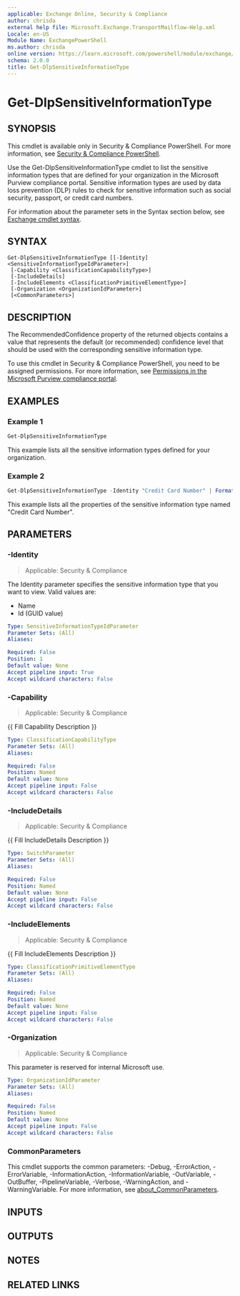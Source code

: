 ```yaml
---
applicable: Exchange Online, Security & Compliance
author: chrisda
external help file: Microsoft.Exchange.TransportMailflow-Help.xml
Locale: en-US
Module Name: ExchangePowerShell
ms.author: chrisda
online version: https://learn.microsoft.com/powershell/module/exchange/get-dlpsensitiveinformationtype
schema: 2.0.0
title: Get-DlpSensitiveInformationType
---
```


# Get-DlpSensitiveInformationType

## SYNOPSIS
This cmdlet is available only in Security & Compliance PowerShell. For more information, see [Security & Compliance PowerShell](https://learn.microsoft.com/powershell/exchange/scc-powershell).

Use the Get-DlpSensitiveInformationType cmdlet to list the sensitive information types that are defined for your organization in the Microsoft Purview compliance portal. Sensitive information types are used by data loss prevention (DLP) rules to check for sensitive information such as social security, passport, or credit card numbers.

For information about the parameter sets in the Syntax section below, see [Exchange cmdlet syntax](https://learn.microsoft.com/powershell/exchange/exchange-cmdlet-syntax).

## SYNTAX

```
Get-DlpSensitiveInformationType [[-Identity] <SensitiveInformationTypeIdParameter>]
 [-Capability <ClassificationCapabilityType>]
 [-IncludeDetails]
 [-IncludeElements <ClassificationPrimitiveElementType>]
 [-Organization <OrganizationIdParameter>]
 [<CommonParameters>]
```

## DESCRIPTION
The RecommendedConfidence property of the returned objects contains a value that represents the default (or recommended) confidence level that should be used with the corresponding sensitive information type.

To use this cmdlet in Security & Compliance PowerShell, you need to be assigned permissions. For more information, see [Permissions in the Microsoft Purview compliance portal](https://learn.microsoft.com/purview/microsoft-365-compliance-center-permissions).

## EXAMPLES

### Example 1
```powershell
Get-DlpSensitiveInformationType
```

This example lists all the sensitive information types defined for your organization.

### Example 2
```powershell
Get-DlpSensitiveInformationType -Identity "Credit Card Number" | Format-List
```

This example lists all the properties of the sensitive information type named "Credit Card Number".

## PARAMETERS

### -Identity

> Applicable: Security & Compliance

The Identity parameter specifies the sensitive information type that you want to view. Valid values are:

- Name
- Id (GUID value)

```yaml
Type: SensitiveInformationTypeIdParameter
Parameter Sets: (All)
Aliases:

Required: False
Position: 1
Default value: None
Accept pipeline input: True
Accept wildcard characters: False
```

### -Capability

> Applicable: Security & Compliance

{{ Fill Capability Description }}

```yaml
Type: ClassificationCapabilityType
Parameter Sets: (All)
Aliases:

Required: False
Position: Named
Default value: None
Accept pipeline input: False
Accept wildcard characters: False
```

### -IncludeDetails

> Applicable: Security & Compliance

{{ Fill IncludeDetails Description }}

```yaml
Type: SwitchParameter
Parameter Sets: (All)
Aliases:

Required: False
Position: Named
Default value: None
Accept pipeline input: False
Accept wildcard characters: False
```

### -IncludeElements

> Applicable: Security & Compliance

{{ Fill IncludeElements Description }}

```yaml
Type: ClassificationPrimitiveElementType
Parameter Sets: (All)
Aliases:

Required: False
Position: Named
Default value: None
Accept pipeline input: False
Accept wildcard characters: False
```

### -Organization

> Applicable: Security & Compliance

This parameter is reserved for internal Microsoft use.

```yaml
Type: OrganizationIdParameter
Parameter Sets: (All)
Aliases:

Required: False
Position: Named
Default value: None
Accept pipeline input: False
Accept wildcard characters: False
```

### CommonParameters
This cmdlet supports the common parameters: -Debug, -ErrorAction, -ErrorVariable, -InformationAction, -InformationVariable, -OutVariable, -OutBuffer, -PipelineVariable, -Verbose, -WarningAction, and -WarningVariable. For more information, see [about_CommonParameters](https://go.microsoft.com/fwlink/p/?LinkID=113216).

## INPUTS

## OUTPUTS

## NOTES

## RELATED LINKS
